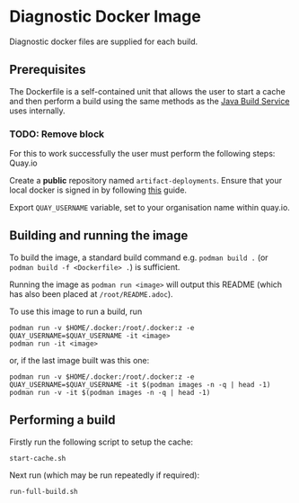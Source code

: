 
[//]: # (This file is required for the diagnostic dockerfiles - see buildrecipeyaml.go)

# Diagnostic Docker Image

Diagnostic docker files are supplied for each build.

## Prerequisites

The Dockerfile is a self-contained unit that allows the user to start a cache and then perform a build using the same methods as the [Java Build Service](https://github.com/redhat-appstudio/jvm-build-service) uses internally.


### TODO: Remove block
For this to work successfully the user must perform the following steps:
Quay.io

Create a **public** repository named `artifact-deployments`. Ensure that your local docker is signed in by following
[this](https://docs.quay.io/solution/getting-started.html) guide.

Export `QUAY_USERNAME` variable, set to your organisation name within quay.io.

## Building and running the image

To build the image, a standard build command e.g. `podman build .` (or `podman build -f <Dockerfile> .`) is sufficient.

Running the image as `podman run <image>` will output this README (which has also been placed at `/root/README.adoc`).

To use this image to run a build, run
```
podman run -v $HOME/.docker:/root/.docker:z -e QUAY_USERNAME=$QUAY_USERNAME -it <image>
podman run -it <image>
```
or, if the last image built was this one:
```
podman run -v $HOME/.docker:/root/.docker:z -e QUAY_USERNAME=$QUAY_USERNAME -it $(podman images -n -q | head -1)
podman run -v -it $(podman images -n -q | head -1)
```

## Performing a build

Firstly run the following script to setup the cache:

```
start-cache.sh
```

Next run (which may be run repeatedly if required):

```
run-full-build.sh
```
